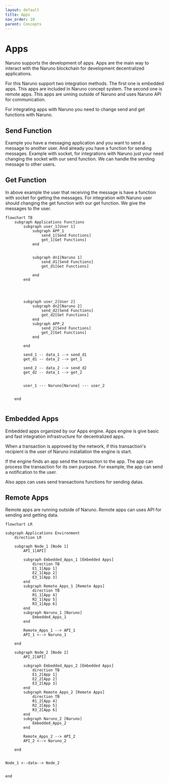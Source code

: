 ```yaml
---
layout: default
title: Apps
nav_order: 10
parent: Concepts
---
```


# Apps

Naruno supports the development of apps. Apps are the main way to interact with the Naruno blockchain for development decentralized applications.

For this Naruno support two integration methods. The first one is embedded apps. This apps are included in Naruno concept system. The second one is remote apps. This apps are unning outside of Naruno and uses Naruno API for communication.

For integrating apps with Naruno you need to change send and get functions with Naruno.

## Send Function

Example you have a messaging application and you want to send a message to another user. And already you have a function for sending messages. Example with socket, for integrations with Naruno just your need changing the socket with our send function. We can handle the sending message to other users.

## Get Function

In above example the user that receiving the message is have a function with socket for getting the messages. For integration with Naruno user should changing the get function with our get function. We give the messages to the user.

```mermaid
flowchart TB
    subgraph Applications Functions
        subgraph user_1[User 1]
            subgraph APP_1
                send_1[Send Functions]
                get_1[Get Functions]
            end


            subgraph dn1[Naruno 1]
                send_d1[Send Functions]
                get_d1[Get Functions]

            end
        end




        subgraph user_2[User 2]
            subgraph dn2[Naruno 2]
                send_d2[Send Functions]
                get_d2[Get Functions]
            end
            subgraph APP_2
                send_2[Send Functions]
                get_2[Get Functions]
            end

        end

        send_1 -- data_1 --> send_d1
        get_d1 -- data_2 --> get_1

        send_2 -- data_2 --> send_d2
        get_d2 -- data_1 --> get_2


        user_1 --- Naruno[Naruno] --- user_2


    end


```

## Embedded Apps

Embedded apps organized by our Apps engine. Apps engine is give basic and fast integration infrastructure for decentralized apps.

When a transaction is approved by the network, if this transaction's recipient is the user of Naruno installation the engine is start.

If the engine finds an app send the transaction to the app. The app can process the transaction for its own purpose. For example, the app can send a notification to the user.

Also apps can uses send transactions functions for sending datas.

## Remote Apps

Remote apps are running outside of Naruno. Remote apps can uses API for sending and getting data.

```mermaid
flowchart LR

subgraph Applications Environment
    direction LR

    subgraph Node_1 [Node 1]
        API_1[API]

        subgraph Embedded_Apps_1 [Embedded Apps]
            direction TB
            E1_1[App 1]
            E2_1[App 2]
            E3_1[App 3]
        end
        subgraph Remote_Apps_1 [Remote Apps]
            direction TB
            R1_1[App 4]
            R2_1[App 5]
            R3_1[App 6]
        end
        subgraph Naruno_1 [Naruno]
            Embedded_Apps_1
        end

        Remote_Apps_1 --> API_1
        API_1 <--> Naruno_1

    end

    subgraph Node_2 [Node 2]
        API_2[API]

        subgraph Embedded_Apps_2 [Embedded Apps]
            direction TB
            E1_2[App 1]
            E2_2[App 2]
            E3_2[App 3]
        end
        subgraph Remote_Apps_2 [Remote Apps]
            direction TB
            R1_2[App 4]
            R2_2[App 5]
            R3_2[App 6]
        end
        subgraph Naruno_2 [Naruno]
            Embedded_Apps_2
        end

        Remote_Apps_2 --> API_2
        API_2 <--> Naruno_2

    end


Node_1 <--data--> Node_2


end
```
